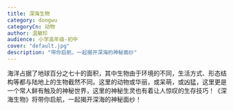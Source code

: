 ```yaml
---
title: 深海生物
category: dongwu
categoryCn: 动物
author: 温敏珍
audience: 小学高年级-初中
cover: "default.jpg"
description: "带你启航，一起揭开深海的神秘面纱"
---
```


海洋占据了地球百分之七十的面积，其中生物由于环境的不同，生活方式、形态结构等都与陆地上的生物截然不同。这里的动物或华丽，或呆萌，或凶猛，这里更是一个常人鲜有触及的神秘世界，这里的神秘生灵也有着让人惊叹的生存技巧！《深海生物》将带你启航，一起揭开深海的神秘面纱！